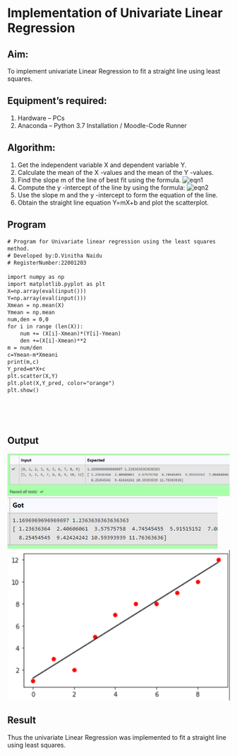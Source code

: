 # Implementation of Univariate Linear Regression
## Aim:
To implement univariate Linear Regression to fit a straight line using least squares.
## Equipment’s required:
1.	Hardware – PCs
2.	Anaconda – Python 3.7 Installation / Moodle-Code Runner
## Algorithm:
1.	Get the independent variable X and dependent variable Y.
2.	Calculate the mean of the X -values and the mean of the Y -values.
3.	Find the slope m of the line of best fit using the formula.
 ![eqn1](./eq1.jpg)
4.	Compute the y -intercept of the line by using the formula:
![eqn2](./eq2.jpg)  
5.	Use the slope m and the y -intercept to form the equation of the line.
6.	Obtain the straight line equation Y=mX+b and plot the scatterplot.
## Program
```
# Program for Univariate linear regression using the least squares method.
# Developed by:D.Vinitha Naidu
# RegisterNumber:22001203

import numpy as np
import matplotlib.pyplot as plt
X=np.array(eval(input()))
Y=np.array(eval(input()))
Xmean = np.mean(X)
Ymean = np.mean
num,den = 0,0
for i in range (len(X)):
    num += (X[i]-Xmean)*(Y[i]-Ymean)
    den +=(X[i]-Xmean)**2
m = num/den
c=Ymean-m*Xmeani
print(m,c)
Y_pred=m*X+c
plt.scatter(X,Y)
plt.plot(X,Y_pred, color="orange")
plt.show()





```
## Output
![Output](/expec.png)
![Output](/got.png)
![Output](/graph.png)



## Result
Thus the univariate Linear Regression was implemented to fit a straight line using least squares.

